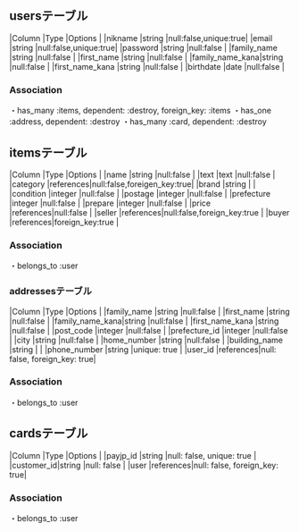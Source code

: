 ## usersテーブル

|Column          |Type     |Options               |
|nikname         |string   |null:false,unique:true|
|email           |string   |null:false,unique:true|
|password        |string   |null:false            |
|family_name     |string   |null:false            |
|first_name      |string   |null:false            |
|family_name_kana|string   |null:false            |
|first_name_kana |string   |null:false            |
|birthdate       |date     |null:false            |

### Association
・has_many :items, dependent: :destroy, foreign_key: :items
・has_one :address, dependent: :destroy
・has_many :card, dependent: :destroy

## itemsテーブル

|Column       |Type      |Options                     |
|name         |string    |null:false                  |
|text         |text      |null:false                  |
|category     |references|null:false,foreigen_key:true|
|brand        |string    |                            |
|condition    |integer   |null:false                  |
|postage      |integer   |null:false                  |
|prefecture   |integer   |null:false                  |
|prepare      |integer   |null:false                  |
|price        |references|null:false                  |
|seller       |references|null:false,foreign_key:true |
|buyer        |references|foreign_key:true            |


### Association
・belongs_to :user


### addressesテーブル

|Column                     |Type      |Options            |
|family_name     |string    |null:false                    |
|first_name      |string    |null:false                    |
|family_name_kana|string    |null:false                    |
|first_name_kana |string    |null:false                    |
|post_code       |integer   |null:false                    |
|prefecture_id   |integer   |null:false                    |
|city            |string    |null:false                    |
|home_number     |string    |null:false                    |
|building_name   |string    |                              |
|phone_number    |string    |unique: true                  |
|user_id         |references|null: false, foreign_key: true|


### Association
・belongs_to :user

## cardsテーブル

|Column     |Type      |Options                       |
|payjp_id   |string    |null: false, unique: true     |
|customer_id|string    |null: false                   |
|user       |references|null: false, foreign_key: true|


### Association
・belongs_to :user
